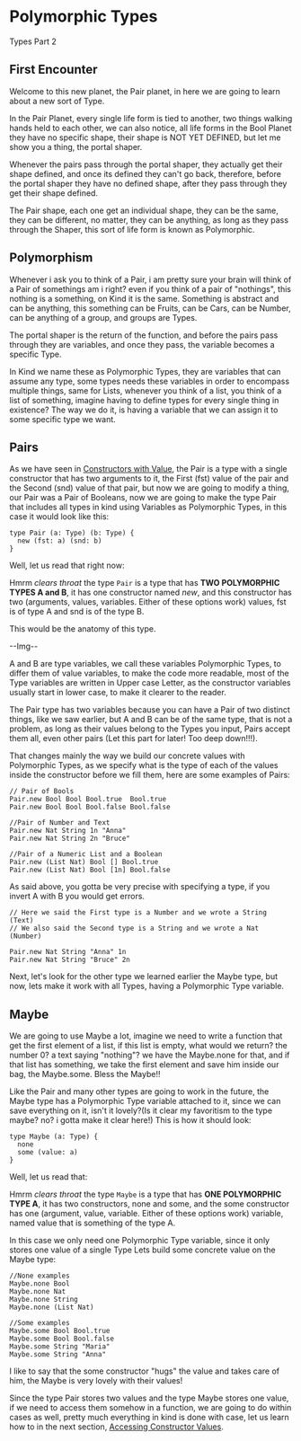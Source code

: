# Polymorphic Types

Types Part 2

## First Encounter

Welcome to this new planet, the Pair planet, in here we are going to learn about a new sort of Type.

In the Pair Planet, every single life form is tied to another, two things walking hands held to each other, we can also notice, all life forms in the Bool Planet they have no specific shape, their shape is NOT YET DEFINED, but let me show you a thing, the portal shaper.

Whenever the pairs pass through the portal shaper, they actually get their shape defined, and once its defined they can't go back, therefore, before the portal shaper they have no defined shape, after they pass through they get their shape defined.

The Pair shape, each one get an individual shape, they can be the same, they can be different, no matter, they can be anything, as long as they pass through the Shaper, this sort of life form is known as Polymorphic.

## Polymorphism

Whenever i ask you to think of a Pair, i am pretty sure your brain will think of a Pair of somethings am i right? even if you think of a pair of "nothings", this nothing is a something, on Kind it is the same. Something is abstract and can be anything, this something can be Fruits, can be Cars, can be Number, can be anything of a group, and groups are Types.

The portal shaper is the return of the function, and before the pairs pass through they are variables, and once they pass, the variable becomes a specific Type.

In Kind we name these as Polymorphic Types, they are variables that can assume any type, some types needs these variables in order to encompass multiple things, same for Lists, whenever you think of a list, you think of a list of something, imagine having to define types for every single thing in existence? The way we do it, is having a variable that we can assign it to some specific type we want.

## Pairs

As we have seen in [Constructors with Value](./Constructors.md), the Pair is a type with a single constructor that has two arguments to it, the First (fst) value of the pair and the Second (snd) value of that pair, but now we are going to modify a thing, our Pair was a Pair of Booleans, now we are going to make the type Pair that includes all types in kind using Variables as Polymorphic Types, in this case it would look like this:

```Rust,ignore
type Pair (a: Type) (b: Type) { 
  new (fst: a) (snd: b)
}
```

Well, let us read that right now:

Hmrm *clears throat* the type ``Pair``  is a type that has **TWO POLYMORPHIC TYPES A and B**, it has one constructor named *new*,  and this constructor has two (arguments, values, variables. Either of these options work) values, fst is of type A and snd is of the type B.

This would be the anatomy of this type.

--Img--

A and B are type variables, we call these variables Polymorphic Types, to differ them of value variables, to make the code more readable, most of the Type variables are written in Upper case Letter, as the constructor variables usually start in lower case, to make it clearer to the reader.

The Pair type has two variables because you can have a Pair of two distinct things, like we saw earlier, but A and B can be of the same type, that is not a problem, as long as their values belong to the Types you input, Pairs accept them all, even other pairs (Let this part for later! Too deep down!!!).

That changes mainly the way we build our concrete values with Polymorphic Types, as we specify what is the type of each of the values inside the constructor before we fill them, here are some examples of Pairs:

```Rust,ignore
// Pair of Bools 
Pair.new Bool Bool Bool.true  Bool.true 
Pair.new Bool Bool Bool.false Bool.false

//Pair of Number and Text 
Pair.new Nat String 1n "Anna"
Pair.new Nat String 2n "Bruce"

//Pair of a Numeric List and a Boolean
Pair.new (List Nat) Bool [] Bool.true
Pair.new (List Nat) Bool [1n] Bool.false
```

As said above, you gotta be very precise with specifying a type, if you invert A with B you would get errors.

```Rust,ignore
// Here we said the First type is a Number and we wrote a String (Text)
// We also said the Second type is a String and we wrote a Nat (Number)

Pair.new Nat String "Anna" 1n 
Pair.new Nat String "Bruce" 2n
```

Next, let's look for the other type we learned earlier the Maybe type, but now, lets make it work with all Types, having a Polymorphic Type variable.

## Maybe

We are going to use Maybe a lot, imagine we need to write a function that get the first element of a list, if this list is empty, what would we return? the number 0? a text saying "nothing"? we have the Maybe.none for that, and if that list has something, we take the first element and save him inside our bag, the Maybe.some. Bless the Maybe!!

Like the Pair and many other types are going to work in the future, the Maybe type has a Polymorphic Type variable attached to it, since we can save everything on it, isn't it lovely?(Is it clear my favoritism to the type maybe? no? i gotta make it clear here!) This is how it should look:

```Rust,ignore
type Maybe (a: Type) {
  none 
  some (value: a)
}
```

Well, let us read that:

Hmrm *clears throat* the type ``Maybe`` is a type that has  **ONE POLYMORPHIC TYPE A**, it has two constructors, none and some, and the some constructor has one (argument, value, variable. Either of these options work) variable, named value that is something of the type A.

In this case we only need one Polymorphic Type variable, since it only stores one value of a single Type
Lets build some concrete value on the Maybe type:

```Rust,ignore
//None examples
Maybe.none Bool
Maybe.none Nat
Maybe.none String
Maybe.none (List Nat)

//Some examples
Maybe.some Bool Bool.true
Maybe.some Bool Bool.false
Maybe.some String "Maria"
Maybe.some String "Anna"
```

I like to say that the some constructor "hugs" the value and takes care of him, the Maybe is very lovely with their values!

Since the type Pair stores two values and the type Maybe stores one value, if we need to access them somehow in a function, we are going to do within cases as well, pretty much everything in kind is done with case, let us learn how to in the next section, [Accessing Constructor Values](./Accessing.md).
